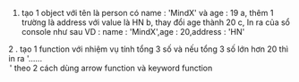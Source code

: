 1. tạo 1 object với tên là person có name : 'MindX' và age : 19
   a, thêm 1 trường là address với value là HN
   b, thay đổi age thành 20
   c, In ra của sổ console như sau
   VD : name : 'MindX',age : 20,address : 'HN'

2 . tạo 1 function với nhiệm vụ
tính tổng 3 số và nếu tổng 3 số lớn hơn 20 thì in ra '......<option>'
theo 2 cách dùng arrow function và keyword function
